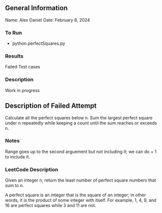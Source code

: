 ## General Information
Name: Alex Daniel
Date: February 8, 2024

### To Run
- python perfectSquares.py

### Results
Failed Test cases

### Description
Work in progress

## Description of Failed Attempt
Calculate all the perfect squares below n. Sum the largest perfect square under n repeatedly while keeping a count until the sum reaches or exceeds n.

### Notes
Range goes up to the second arguement but not including it; we can do + 1 to include it.

### LeetCode Description
Given an integer n, return the least number of perfect square numbers that sum to n.

A perfect square is an integer that is the square of an integer; in other words, it is the product of some integer with itself. For example, 1, 4, 9, and 16 are perfect squares while 3 and 11 are not.
